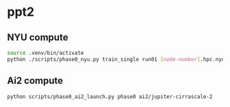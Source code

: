 # ppt2

## NYU compute
```bash
source .venv/bin/activate
python ./scripts/phase0_nyu.py train_single run01 [node-number].hpc.nyu.edu
```

## Ai2 compute

```bash
python scripts/phase0_ai2_launch.py phase0 ai2/jupiter-cirrascale-2
```